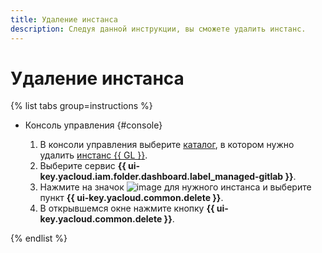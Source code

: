 ```yaml
---
title: Удаление инстанса
description: Следуя данной инструкции, вы сможете удалить инстанс.
---
```


# Удаление инстанса

{% list tabs group=instructions %}

- Консоль управления {#console}

  1. В консоли управления выберите [каталог](../../../resource-manager/concepts/resources-hierarchy.md#folder), в котором нужно удалить [инстанс {{ GL }}](../../concepts/index.md#instance).
  1. Выберите сервис **{{ ui-key.yacloud.iam.folder.dashboard.label_managed-gitlab }}**.
  1. Нажмите на значок ![image](../../../_assets/console-icons/ellipsis.svg) для нужного инстанса и выберите пункт **{{ ui-key.yacloud.common.delete }}**.
  1. В открывшемся окне нажмите кнопку **{{ ui-key.yacloud.common.delete }}**.

{% endlist %}